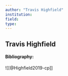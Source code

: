 ```yaml
---
author: "Travis Highfield"
institution:
field:
type:
---
```


## Travis Highfield
#### Bibliography:

![[@Highfield2019-cp]]